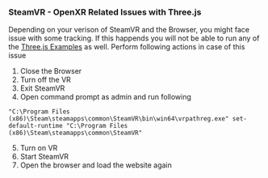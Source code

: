 ### SteamVR - OpenXR Related Issues with Three.js
Depending on your verison of SteamVR and the Browser, you might face issue with some tracking. If this happends you will not be able to run any of the [Three.js Examples](https://threejs.org/examples/?q=vr) as well.
Perform following actions in case of this issue

1. Close the Browser
2. Turn off the VR
3. Exit SteamVR
4. Open command prompt as admin and run following
```
"C:\Program Files (x86)\Steam\steamapps\common\SteamVR\bin\win64\vrpathreg.exe" set-default-runtime "C:\Program Files (x86)\Steam\steamapps\common\SteamVR"
```
5. Turn on VR
6. Start SteamVR
7. Open the browser and load the website again
